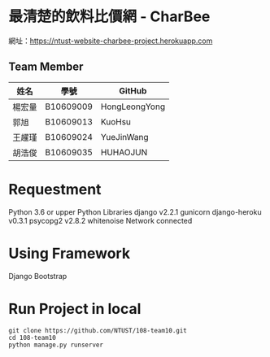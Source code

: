 # 最清楚的飲料比價網 - CharBee

網址：https://ntust-website-charbee-project.herokuapp.com

## Team Member
|姓名|學號|GitHub|
|---|---|---|
|楊宏量|B10609009|HongLeongYong|
|郭旭|B10609013|KuoHsu|
|王趯瑾|B10609024|YueJinWang|
|胡浩俊|B10609035|HUHAOJUN|

# Requestment
Python 3.6 or upper
Python Libraries
  django v2.2.1
  gunicorn
  django-heroku v0.3.1
  psycopg2 v2.8.2
  whitenoise
Network connected
  
# Using Framework
Django
Bootstrap

# Run Project in local
```shell
git clone https://github.com/NTUST/108-team10.git
cd 108-team10
python manage.py runserver
```


